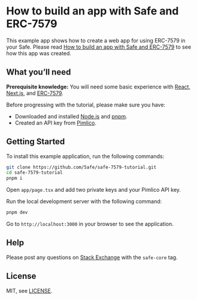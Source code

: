 # How to build an app with Safe and ERC-7579

This example app shows how to create a web app for using ERC-7579 in your Safe. Please read [How to build an app with Safe and ERC-7579](https://docs.safe.global/advanced/erc-7579/tutorial) to see how this app was created.

## What you’ll need

**Prerequisite knowledge:** You will need some basic experience with [React](https://react.dev/learn), [Next.js](https://nextjs.org/docs), and [ERC-7579](https://docs.safe.global/advanced/erc-7579/overview).

Before progressing with the tutorial, please make sure you have:

- Downloaded and installed [Node.js](https://nodejs.org/en/download/package-manager) and [pnpm](https://pnpm.io/installation).
- Created an API key from [Pimlico](https://www.pimlico.io/).


## Getting Started

To install this example application, run the following commands:

```bash
git clone https://github.com/5afe/safe-7579-tutorial.git
cd safe-7579-tutorial
pnpm i
```

Open `app/page.tsx` and add two private keys and your Pimlico API key.

Run the local development server with the following command:

```bash
pnpm dev
```

Go to `http://localhost:3000` in your browser to see the application.

## Help

Please post any questions on [Stack Exchange](https://ethereum.stackexchange.com/questions/tagged/safe-core) with the `safe-core` tag.

## License

MIT, see [LICENSE](LICENSE).
